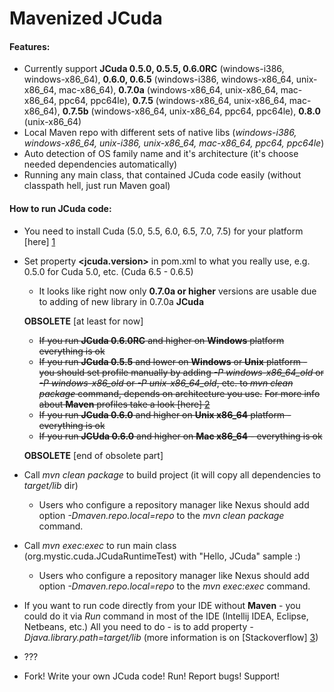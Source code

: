 Mavenized JCuda
=================

#### Features:

* Currently support **JCuda 0.5.0, 0.5.5, 0.6.0RC** (windows-i386, windows-x86_64), **0.6.0, 0.6.5** (windows-i386, windows-x86_64, unix-x86_64, mac-x86_64), **0.7.0a** (windows-x86_64, unix-x86_64, mac-x86_64, ppc64, ppc64le), **0.7.5** (windows-x86_64, unix-x86_64, mac-x86_64), **0.7.5b** (windows-x86_64, unix-x86_64, ppc64, ppc64le), **0.8.0** (unix-x86_64)
* Local Maven repo with different sets of native libs (_windows-i386, windows-x86_64, unix-i386, unix-x86_64, mac-x86_64, ppc64, ppc64le_)
* Auto detection of OS family name and it's architecture (it's choose needed dependencies automatically)
* Running any main class, that contained JCuda code easily (without classpath hell, just run Maven goal)

#### How to run JCuda code:

* You need to install Cuda (5.0, 5.5, 6.0, 6.5, 7.0, 7.5) for your platform [here] [1]
* Set property **<jcuda.version>** in pom.xml to what you really use, e.g. 0.5.0 for Cuda 5.0, etc. (Cuda 6.5 - 0.6.5)
    * It looks like right now only **0.7.0a or higher** versions are usable due to adding of new library in 0.7.0a **JCuda**
    
    **OBSOLETE** [at least for now]
    
    * ~~If you run **JCuda 0.6.0RC** and higher on **Windows** platform everything is ok~~
    * ~~If you run **JCuda 0.5.5** and lower on **Windows** or **Unix** platform - you should set profile manually by adding *-P windows-x86_64_old*
        or *-P windows-x86_old* or *-P unix-x86_64_old*, etc. to _mvn clean package_ command, depends on architecture you use.~~
        ~~For more info about **Maven** profiles take a look [here] [2]~~
    * ~~If you run **JCuda 0.6.0** and higher on **Unix x86_64** platform - everything is ok~~
    * ~~If you run **JCUda 0.6.0** and higher on **Mac x86_64** - everything is ok~~
    
    **OBSOLETE** [end of obsolete part]
       
    
* Call _mvn clean package_ to build project (it will copy all dependencies to _target/lib_ dir)
	* Users who configure a repository manager like Nexus should add option _-Dmaven.repo.local=repo_ to the _mvn clean package_ command.
* Call _mvn exec:exec_ to run main class (org.mystic.cuda.JCudaRuntimeTest) with "Hello, JCuda" sample :)
	* Users who configure a repository manager like Nexus should add option _-Dmaven.repo.local=repo_ to the _mvn exec:exec_ command.
* If you want to run code directly from your IDE without **Maven** - you could do it via _Run_ command in most of the IDE (Intellij IDEA, Eclipse, Netbeans, etc.) All you need to do - is to add property _-Djava.library.path=target/lib_ (more information is on [Stackoverflow] [3])
* ???
* Fork! Write your own JCuda code! Run! Report bugs! Support!

[1]: https://developer.nvidia.com/cuda-downloads "here"
[2]: http://maven.apache.org/guides/introduction/introduction-to-profiles.html "here"
[3]: http://stackoverflow.com/q/28333226/2663985
